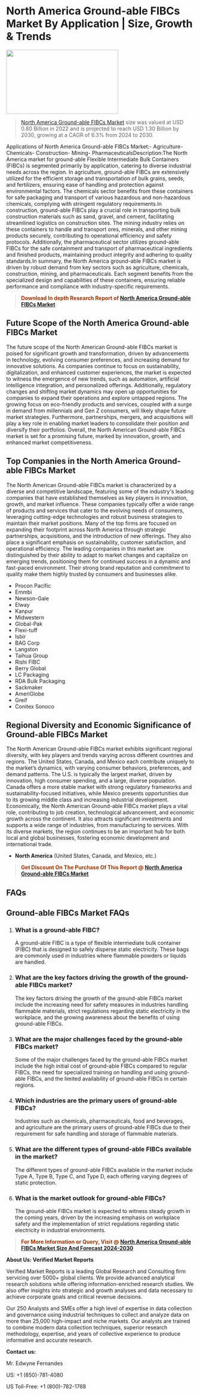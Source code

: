 <p><h1>North America Ground-able FIBCs Market By Application | Size, Growth & Trends</h1><p><img class="aligncenter size-medium wp-image-105565" src="https://ffe5etoiles.com/wp-content/uploads/2025/01/MST7-300x171.png" alt="" width="300" height="171" /></p><blockquote><p><a href="https://www.verifiedmarketreports.com/download-sample/?rid=530256&utm_source=Github-NA&utm_medium=352" target="_blank">North America Ground-able FIBCs Market</a> size was valued at USD 0.80 Billion in 2022 and is projected to reach USD 1.30 Billion by 2030, growing at a CAGR of 6.3% from 2024 to 2030.</p></blockquote>Applications of North America Ground-able FIBCs Market:- Agriculture- Chemicals- Construction- Mining- PharmaceuticalsDescription:The North America market for ground-able Flexible Intermediate Bulk Containers (FIBCs) is segmented primarily by application, catering to diverse industrial needs across the region. In agriculture, ground-able FIBCs are extensively utilized for the efficient storage and transportation of bulk grains, seeds, and fertilizers, ensuring ease of handling and protection against environmental factors. The chemicals sector benefits from these containers for safe packaging and transport of various hazardous and non-hazardous chemicals, complying with stringent regulatory requirements.In construction, ground-able FIBCs play a crucial role in transporting bulk construction materials such as sand, gravel, and cement, facilitating streamlined logistics on construction sites. The mining industry relies on these containers to handle and transport ores, minerals, and other mining products securely, contributing to operational efficiency and safety protocols. Additionally, the pharmaceutical sector utilizes ground-able FIBCs for the safe containment and transport of pharmaceutical ingredients and finished products, maintaining product integrity and adhering to quality standards.In summary, the North America ground-able FIBCs market is driven by robust demand from key sectors such as agriculture, chemicals, construction, mining, and pharmaceuticals. Each segment benefits from the specialized design and capabilities of these containers, ensuring reliable performance and compliance with industry-specific requirements.</p><blockquote><p><span style="color: #993300;"><strong>Download In depth Research Report of <a href="https://www.verifiedmarketreports.com/download-sample/?rid=530256&utm_source=Github-NA&utm_medium=352">North America Ground-able FIBCs Market</a></strong></span></p></blockquote><h2>Future Scope of the North America Ground-able FIBCs Market</h2><p>The future scope of the North American Ground-able FIBCs market is poised for significant growth and transformation, driven by advancements in technology, evolving consumer preferences, and increasing demand for innovative solutions. As companies continue to focus on sustainability, digitalization, and enhanced customer experiences, the market is expected to witness the emergence of new trends, such as automation, artificial intelligence integration, and personalized offerings. Additionally, regulatory changes and shifting market dynamics may open up opportunities for companies to expand their operations and explore untapped regions. The growing focus on eco-friendly products and services, coupled with a surge in demand from millennials and Gen Z consumers, will likely shape future market strategies. Furthermore, partnerships, mergers, and acquisitions will play a key role in enabling market leaders to consolidate their position and diversify their portfolios. Overall, the North American Ground-able FIBCs market is set for a promising future, marked by innovation, growth, and enhanced market competitiveness.</p><h2>Top Companies in the North America Ground-able FIBCs Market</h2><p>The North American Ground-able FIBCs market is characterized by a diverse and competitive landscape, featuring some of the industry's leading companies that have established themselves as key players in innovation, growth, and market influence. These companies typically offer a wide range of products and services that cater to the evolving needs of consumers, leveraging cutting-edge technologies and robust business strategies to maintain their market positions. Many of the top firms are focused on expanding their footprint across North America through strategic partnerships, acquisitions, and the introduction of new offerings. They also place a significant emphasis on sustainability, customer satisfaction, and operational efficiency. The leading companies in this market are distinguished by their ability to adapt to market changes and capitalize on emerging trends, positioning them for continued success in a dynamic and fast-paced environment. Their strong brand reputation and commitment to quality make them highly trusted by consumers and businesses alike.</p><p><ul><li>Procon Pacific </li><li> Emmbi </li><li> Newson-Gale </li><li> Elway </li><li> Kanpur </li><li> Midwestern </li><li> Global-Pak </li><li> Flexi-tuff </li><li> Isbir </li><li> BAG Corp </li><li> Langston </li><li> Taihua Group </li><li> Rishi FIBC </li><li> Berry Global </li><li> LC Packaging </li><li> RDA Bulk Packaging </li><li> Sackmaker </li><li> AmeriGlobe </li><li> Greif </li><li> Conitex Sonoco</li></ul></p><h2>Regional Diversity and Economic Significance of Ground-able FIBCs Market</h2><p>The North American Ground-able FIBCs market exhibits significant regional diversity, with key players and trends varying across different countries and regions. The United States, Canada, and Mexico each contribute uniquely to the market’s dynamics, with varying consumer behaviors, preferences, and demand patterns. The U.S. is typically the largest market, driven by innovation, high consumer spending, and a large, diverse population. Canada offers a more stable market with strong regulatory frameworks and sustainability-focused initiatives, while Mexico presents opportunities due to its growing middle class and increasing industrial development. Economically, the North American Ground-able FIBCs market plays a vital role, contributing to job creation, technological advancement, and economic growth across the continent. It also attracts significant investments and supports a wide range of industries, from manufacturing to services. With its diverse markets, the region continues to be an important hub for both local and global businesses, fostering economic development and international trade.</p><ul> <li><strong>North America</strong> (United States, Canada, and Mexico, etc.)</li></ul><blockquote><p><span style="color: #993300;"><strong>Get Discount On The Purchase Of This Report @ <a href="https://www.verifiedmarketreports.com/ask-for-discount/?rid=530256&utm_source=Github-NA&utm_medium=352">North America Ground-able FIBCs Market</a></strong></span></p></blockquote><h2>FAQs</h2><p><h2>Ground-able FIBCs Market FAQs</h1><ol> <li> <h3>What is a ground-able FIBC?</div><div></h3> <p>A ground-able FIBC is a type of flexible intermediate bulk container (FIBC) that is designed to safely disperse static electricity. These bags are commonly used in industries where flammable powders or liquids are handled.</p> </li> <li> <h3>What are the key factors driving the growth of the ground-able FIBCs market?</div><div></h3> <p>The key factors driving the growth of the ground-able FIBCs market include the increasing need for safety measures in industries handling flammable materials, strict regulations regarding static electricity in the workplace, and the growing awareness about the benefits of using ground-able FIBCs.</p> </li> <li> <h3>What are the major challenges faced by the ground-able FIBCs market?</div><div></h3> <p>Some of the major challenges faced by the ground-able FIBCs market include the high initial cost of ground-able FIBCs compared to regular FIBCs, the need for specialized training on handling and using ground-able FIBCs, and the limited availability of ground-able FIBCs in certain regions.</p> </li> <li> <h3>Which industries are the primary users of ground-able FIBCs?</div><div></h3> <p>Industries such as chemicals, pharmaceuticals, food and beverages, and agriculture are the primary users of ground-able FIBCs due to their requirement for safe handling and storage of flammable materials.</p> </li> <li> <h3>What are the different types of ground-able FIBCs available in the market?</div><div></h3> <p>The different types of ground-able FIBCs available in the market include Type A, Type B, Type C, and Type D, each offering varying degrees of static protection.</p> </li> <li> <h3>What is the market outlook for ground-able FIBCs?</div><div></h3> <p>The ground-able FIBCs market is expected to witness steady growth in the coming years, driven by the increasing emphasis on workplace safety and the implementation of strict regulations regarding static electricity in industrial environments.</p> </li></ol></body></html></p><blockquote><p><span style="color: #993300;"><strong>For More Information or Query, Visit @ <a href="https://www.verifiedmarketreports.com/product/ground-able-fibcs-market/">North America Ground-able FIBCs Market Size And Forecast 2024-2030</a></strong></span></p></blockquote><p><strong>About Us: Verified Market Reports</strong></p><p>Verified Market Reports is a leading Global Research and Consulting firm servicing over 5000+ global clients. We provide advanced analytical research solutions while offering information-enriched research studies. We also offer insights into strategic and growth analyses and data necessary to achieve corporate goals and critical revenue decisions.</p><p>Our 250 Analysts and SMEs offer a high level of expertise in data collection and governance using industrial techniques to collect and analyze data on more than 25,000 high-impact and niche markets. Our analysts are trained to combine modern data collection techniques, superior research methodology, expertise, and years of collective experience to produce informative and accurate research.</p><p><strong>Contact us:</strong></p><p>Mr. Edwyne Fernandes</p><p>US: +1 (650)-781-4080</p><p>US Toll-Free: +1 (800)-782-1768</p>

